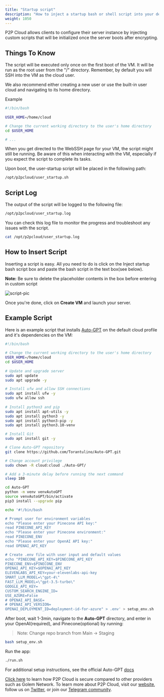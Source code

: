 ```yaml
---
title: "Startup script"
description: "How to inject a startup bash or shell script into your decentralized virtual machine"
weight: 1050
---
```


P2P Cloud allows clients to configure their server instance by injecting custom scripts that will be initialized once the server boots after encrypting.

## Things To Know
The script will be executed only once on the first boot of the VM. It will be run as the root user from the "/" directory. Remember, by default you will SSH into the VM as the cloud user.

We also recommend either creating a new user or use the built-in user cloud and navigating to its home directory.

Example
```bash
#!/bin/bash
  
USER_HOME=/home/cloud

# Change the current working directory to the user's home directory
cd $USER_HOME

# ...

```

When you get directed to the WebSSH page for your VM, the script might still be running. Be aware of this when interacting with the VM, especially if you expect the script to complete its tasks.

Upon boot, the user-startup script will be placed in the following path:

```bash
/opt/p2pcloud/user_startup.sh
```

## Script Log

The output of the script will be logged to the following file:

```bash
/opt/p2pcloud/user_startup.log
```

You can check this log file to monitor the progress and troubleshoot any issues with the script.

```bash
cat /opt/p2pcloud/user_startup.log
```
## How to Insert Script
Inserting a script is easy. All you need to do is click on the Inject startup bash script box and paste the bash script in the text box(see below).

**Note:** Be sure to delete the placeholder contents in the box before entering in custom script

![script-pic](/src/assets/script-pic.png)

Once you're done, click on **Create VM** and launch your server.

## Example Script
Here is an example script that installs [Auto-GPT](https://github.com/Torantulino/Auto-GPT) on the default cloud profile and it's dependencies on the VM:

```bash
#!/bin/bash
  
# Change the current working directory to the user's home directory
USER_HOME=/home/cloud
cd $USER_HOME
  
# Update and upgrade server
sudo apt update
sudo apt upgrade -y

# Install ufw and allow SSH connections
sudo apt install ufw -y
sudo ufw allow ssh
 
# Install python3 and pip
sudo apt install apt-utils -y
sudo apt install python3 -y
sudo apt install python3-pip -y
sudo apt install python3.10-venv

# Install Git
sudo apt install git -y

# Clone Auto-GPT repository
git clone https://github.com/Torantulino/Auto-GPT.git 

# Change account privilege 
sudo chown -R cloud:cloud ./Auto-GPT/

# Add a 3-minute delay before running the next command
sleep 180

cd Auto-GPT
python -m venv venvAutoGPT
source venvAutoGPT/bin/activate
pip3 install --upgrade pip

echo '#!/bin/bash

# Prompt user for environment variables
echo "Please enter your Pinecone API key:"
read PINECONE_API_KEY
echo "Please enter your Pinecone environment:"
read PINECONE_ENV
echo "Please enter your OpenAI API key:"
read OPENAI_API_KEY

# Create .env file with user input and default values
echo "PINECONE_API_KEY=$PINECONE_API_KEY
PINECONE_ENV=$PINECONE_ENV
OPENAI_API_KEY=$OPENAI_API_KEY
ELEVENLABS_API_KEY=your-elevenlabs-api-key
SMART_LLM_MODEL=\"gpt-4\"
FAST_LLM_MODEL=\"gpt-3.5-turbo\"
GOOGLE_API_KEY=
CUSTOM_SEARCH_ENGINE_ID=
USE_AZURE=False
# OPENAI_API_BASE=
# OPENAI_API_VERSION=
OPENAI_DEPLOYMENT_ID=deployment-id-for-azure" > .env' > setup_env.sh
```

After boot, wait 1-3min, navigate to the **Auto-GPT** directory, and enter in your OpenAI(required), and Pinecone(optional) by running:

> Note: Change repo branch from Main -> Staging

```bash
bash setup_env.sh
```

Run the app:

```bash
./run.sh 
```

For additional setup instructions, see the official Auto-GPT [docs](https://docs.agpt.co/setup/)

[Click here](https://p2pcloud.io/docs/blog/p2p-vs-golem/) to learn how P2P Cloud is secure compared to other providers such as Golem Network. To learn more about P2P Cloud, visit our [website](https://p2pcloud.io/), follow us on [Twitter](https://twitter.com/p2pcloud_io), or join our [Telegram community](https://t.me/P2Pcloud).

